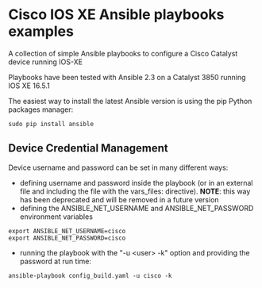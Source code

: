 # Cisco IOS XE Ansible playbooks examples

A collection of simple Ansible playbooks to configure a Cisco Catalyst device running IOS-XE

Playbooks have been tested with Ansible 2.3 on a Catalyst 3850 running IOS XE 16.5.1

The easiest way to install the latest Ansible version is using the pip Python packages manager:
~~~~
sudo pip install ansible
~~~~

## Device Credential Management

Device username and password can be set in many different ways:
* defining username and password inside the playbook (or in an external file and including the file with the vars_files: directive). 
**NOTE**: this way has been deprecated and will be removed in a future version
* defining the ANSIBLE_NET_USERNAME and ANSIBLE_NET_PASSWORD environment variables
~~~~
export ANSIBLE_NET_USERNAME=cisco
export ANSIBLE_NET_PASSWORD=cisco
~~~~
* running the playbook with the "-u \<user\> -k" option and providing the password at run time:
~~~~
ansible-playbook config_build.yaml -u cisco -k
~~~~
